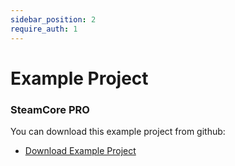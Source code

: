 ```yaml
---
sidebar_position: 2
require_auth: 1
---
```


# Example Project

### SteamCore **PRO**
You can download this example project from github:
- [Download Example Project](https://github.com/eeldev-ue4/SteamCorePRO_Example/releases)